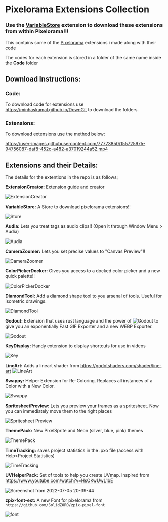 # Pixelorama Extensions Collection

### Use the [VariableStore](https://variable-interactive.itch.io/pixelorama-extensions) extension to download these extensions from within Pixelorama!!!

This contains some of the [Pixelorama](https://orama-interactive.itch.io/pixelorama) extensions i made along with their code <p>
The codes for each extension is stored in a folder of the same name inside the **Code** folder

## Download Instructions:

### Code:

To download code for extensions use https://minhaskamal.github.io/DownGit to download the folders.

### Extensions:

To download extensions use the method below:

https://user-images.githubusercontent.com/77773850/155725975-94756087-daf8-452c-a482-a37019244a52.mp4

## Extensions and their Details:
The details for the extentions in the repo is as follows; <p>
**ExtensionCreator:** Extension guide and creator

  ![ExtensionCreator](https://github.com/Variable-ind/Pixelorama-Extensions/assets/77773850/952f6032-dadb-4bab-998c-f90c236f7fe8)<p>

**VariableStore:** A Store to download pixelorama extensions!!

  ![Store](https://user-images.githubusercontent.com/77773850/164515247-1e11123d-c071-42d4-9b4e-275de492dce6.png)<p>

**Audia:** Lets you treat tags as audio clips!! (Open it through Window Menu > Audia)

  ![Audia](https://github.com/Variable-ind/Pixelorama-Extensions/assets/77773850/3f80c3be-4dd8-41cd-ad99-f04291064333)

**CameraZoomer:** Lets you set precise values to "Canvas Preview"!!
  
  ![CameraZoomer](https://github.com/Variable-ind/Pixelorama-Extensions/assets/77773850/2f110f31-a8d7-459d-82c4-d745141c6da9)<p>

**ColorPickerDocker:** Gives you access to a docked color picker and a new quick palette!!
  
  ![ColorPickerDocker](https://github.com/Variable-ind/Pixelorama-Extensions/assets/77773850/3bf5ca2e-1cf5-4cef-8a3f-aed9bfb2bbd6)<p>

**DiamondTool:** Add a diamond shape tool to you arsenal of tools. Useful for isometric drawings.
    
  ![DiamondTool](https://github.com/Variable-ind/Pixelorama-Extensions/assets/77773850/6288644d-57a7-416b-9a62-755b596d1a30)<p>

**Godout:** Extension that uses rust language and the power of ![Godout](https://github.com/IsotoxalDev/Godout) to give you an exponentially Fast GIF Exporter and a new WEBP Exporter.
    
  ![Godout](https://github.com/Variable-ind/Pixelorama-Extensions/assets/77773850/13a929d6-98bf-490e-8a7c-a542effb0b3e)<p>

**KeyDisplay:** Handy extension to display shortcuts for use in videos
  
  ![Key](https://github.com/Variable-ind/Pixelorama-Extensions/assets/77773850/dcedd193-1c37-4311-8dc2-ee0b65de8cec)<p>

**LineArt:** Adds a lineart shader from https://godotshaders.com/shader/line-art
  ![LineArt](https://github.com/Variable-ind/Pixelorama-Extensions/assets/77773850/d725a4b7-627b-4a1d-8553-f743070893ef)<p>

**Swappy:** Helper Extension for Re-Coloring. Replaces all instances of a Color with a New Color.
  
  ![Swappy](https://github.com/Variable-ind/Pixelorama-Extensions/assets/77773850/e4d1e2b9-03d8-4a6d-9834-e29ca7fbf463)<p>

**SpritesheetPreview:** Lets you preview your frames as a spritesheet. Now you can immediately move them to the right places
  
  ![Spritesheet Preview](https://user-images.githubusercontent.com/77773850/164038514-6d741e4a-0ade-4823-8948-ef6917c70a38.png)<p>

**ThemePack:** New PixelSprite and Neon (silver, blue, pink) themes
  
  ![ThemePack](https://user-images.githubusercontent.com/77773850/183347028-96df2ad6-550d-4052-84d3-39f23829ce05.png)<p>

**TimeTracking:** saves project statistics in the .pxo file (access with Help>Project Statistics)
  
  ![TimeTracking](https://github.com/Variable-ind/Pixelorama-Extensions/assets/77773850/5c2aec0e-944e-4e91-90ee-8fe1803cf83d)<p>

**UVHelperPack:** Set of tools to help you create UVmap. Inspired from https://www.youtube.com/watch?v=HsOKwUwL1bE

  ![Screenshot from 2022-07-05 20-39-44](https://user-images.githubusercontent.com/77773850/177538973-995f7f5a-92df-4799-b7c5-6d688bf282b6.png)<p>

**zpix-font-ext:** A new Font for pixelorama from `https://github.com/SolidZORO/zpix-pixel-font`
  
  ![font](https://user-images.githubusercontent.com/77773850/163723711-d7d8520e-56c7-4763-a9a6-1e9dcec5cde8.png)
